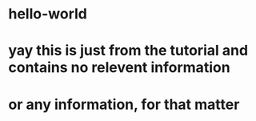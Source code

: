 # hello-world
# yay this is just from the tutorial and contains no relevent information
# or any information, for that matter
